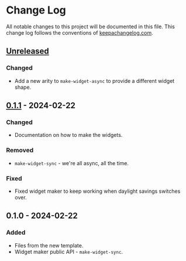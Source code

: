 # Change Log
All notable changes to this project will be documented in this file. This change log follows the conventions of [keepachangelog.com](http://keepachangelog.com/).

## [Unreleased]
### Changed
- Add a new arity to `make-widget-async` to provide a different widget shape.

## [0.1.1] - 2024-02-22
### Changed
- Documentation on how to make the widgets.

### Removed
- `make-widget-sync` - we're all async, all the time.

### Fixed
- Fixed widget maker to keep working when daylight savings switches over.

## 0.1.0 - 2024-02-22
### Added
- Files from the new template.
- Widget maker public API - `make-widget-sync`.

[Unreleased]: https://sourcehost.site/your-name/cleverthis/compare/0.1.1...HEAD
[0.1.1]: https://sourcehost.site/your-name/cleverthis/compare/0.1.0...0.1.1
